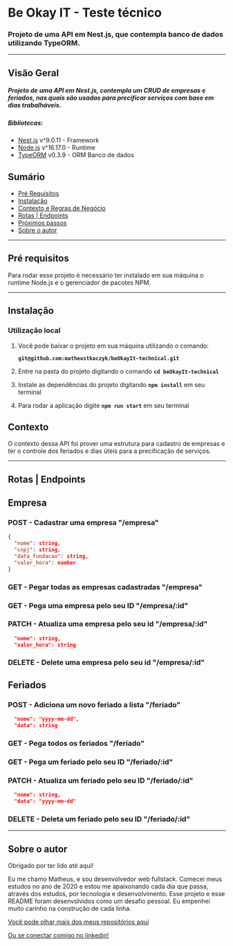 # Be Okay IT - Teste técnico

### Projeto de uma API em Nest.js, que contempla banco de dados utilizando TypeORM.

---

## Visão Geral

##### Projeto de uma API em Nest.js, contempla um CRUD de empresas e feriados, nas quais são usadas para precificar serviços com base em dias trabalháveis.

##### Bibliotecas:

- [Nest.js](http://nestjs.com/) v^9.0.11 - Framework
- [Node.js](https://nodejs.org) v^16.17.0 - Runtime
- [TypeORM](https://typeorm.io/) v0.3.9 - ORM Banco de dados

## **Sumário**

- [Pré Requisitos](#pré-requisitos)
- [Instalação](#instalação)
- [Contexto e Regras de Negócio](#contexto-e-regras-de-negócio)
- [Rotas | Endpoints](#rotas-|-endpoints)
- [Próximos passos](#próximos-passos)
- [Sobre o autor](#sobre-o-autor)

---

## **Pré requisitos**

Para rodar esse projeto é necessário ter instalado em sua máquina o runtime Node.js e o gerenciador de pacotes NPM.

---

## **Instalação**

### Utilização local

1. Você pode baixar o projeto em sua máquina utilizando o comando:

   **`git@github.com:matheustkaczyk/beOkayIt-technical.git`**

2. Entre na pasta do projeto digitando o comando **`cd beOkayIt-technical`**

3. Instale as dependências do projeto digitando **`npm install`** em seu terminal

4. Para rodar a aplicação digite **`npm run start`** em seu terminal

## **Contexto**
O contexto dessa API foi prover uma estrutura para cadastro de empresas e ter o controle dos feriados e dias úteis para a precificação de serviços.

---

## **Rotas | Endpoints**

## Empresa
### POST - Cadastrar uma empresa "/empresa"
```json
{
  "nome": string,
  "cnpj": string,
  "data_fundacao": string,
  "valor_hora": number
}
```
### GET - Pegar todas as empresas cadastradas "/empresa"

### GET - Pega uma empresa pelo seu ID "/empresa/:id"

### PATCH - Atualiza uma empresa pelo seu id "/empresa/:id"
```json
  "nome": string,
  "valor_hora": string
```

### DELETE - Delete uma empresa pelo seu id "/empresa/:id"

## Feriados
### POST - Adiciona um novo feriado a lista "/feriado"
```json
  "nome": "yyyy-mm-dd",
  "data": string
```

### GET - Pega todos os feriados "/feriado"

### GET - Pega um feriado pelo seu ID "/feriado/:id"

### PATCH - Atualiza um feriado pelo seu ID "/feriado/:id"
```json
  "nome": string,
  "data": "yyyy-mm-dd"
```

### DELETE - Deleta um feriado pelo seu ID "/feriado/:id"

---
## **Sobre o autor**

Obrigado por ter lido até aqui!

Eu me chamo Matheus, e sou desenvolvedor web fullstack. Comecei meus estudos no ano de 2020 e estou me apaixonando cada dia que passa, através dos estudos, por tecnologia e desenvolvimento. Esse projeto e esse README foram desenvolvidos como um desafio pessoal. Eu empenhei muito carinho na construção de cada linha.

[Você pode olhar mais dos meus repositórios aqui](https://github.com/matheustkaczyk)

[Ou se conectar comigo no linkedin!](https://www.linkedin.com/in/matheustkaczykribeiro/)
